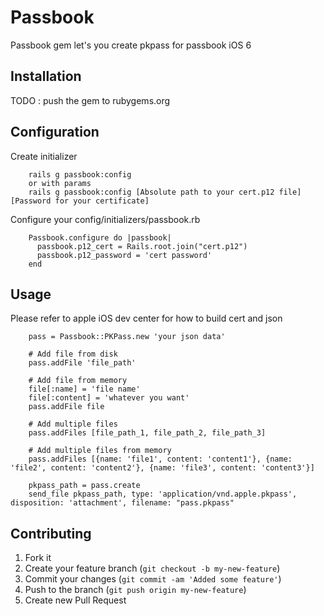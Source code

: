 # Passbook

Passbook gem let's you create pkpass for passbook iOS 6

## Installation

TODO : push the gem to rubygems.org

## Configuration

Create initializer
```
    rails g passbook:config
    or with params
    rails g passbook:config [Absolute path to your cert.p12 file] [Password for your certificate]
```

Configure your config/initializers/passbook.rb
```
    Passbook.configure do |passbook|
      passbook.p12_cert = Rails.root.join("cert.p12")
      passbook.p12_password = 'cert password'
    end
```
## Usage

Please refer to apple iOS dev center for how to build cert and json
```
    pass = Passbook::PKPass.new 'your json data'

    # Add file from disk
    pass.addFile 'file_path'

    # Add file from memory
    file[:name] = 'file name'
    file[:content] = 'whatever you want'
    pass.addFile file

    # Add multiple files
    pass.addFiles [file_path_1, file_path_2, file_path_3]

    # Add multiple files from memory
    pass.addFiles [{name: 'file1', content: 'content1'}, {name: 'file2', content: 'content2'}, {name: 'file3', content: 'content3'}]

    pkpass_path = pass.create
    send_file pkpass_path, type: 'application/vnd.apple.pkpass', disposition: 'attachment', filename: "pass.pkpass"
```
## Contributing

1. Fork it
2. Create your feature branch (`git checkout -b my-new-feature`)
3. Commit your changes (`git commit -am 'Added some feature'`)
4. Push to the branch (`git push origin my-new-feature`)
5. Create new Pull Request